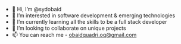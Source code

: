 - 👋 Hi, I’m @sydobaid
- 👀 I’m interested in software development & emerging technologies
- 🌱 I’m currently learning all the skills to be a full stack developer
- 💞️ I’m looking to collaborate on unique projects
- 📫 You can reach me - obaidquadri.oq@gmail.com

<!---
sydobaid/sydobaid is a ✨ special ✨ repository because its `README.md` (this file) appears on your GitHub profile.
You can click the Preview link to take a look at your changes.
--->
